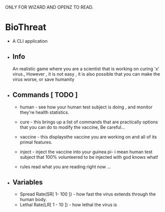 ONLY FOR WIZARD AND OPENZ TO READ.

BioThreat
=
  + A CLI application
  + Info
    -
    An realistic game where you are a scientist that is working on curing 'x' virus., However , it is not easy , it is also possible that you can make the virus worse, or save humanity
  + Commands [ TODO ]
    -
    + human - see how your human test subject is doing , and monitor they're health statistics.


    + cure - this brings up a list of commands that are practically options that you can do to modify the vaccine, Be careful...
    
    + vaccine - this displaysthe vaccine you are working on and all of its primal features.

    + inject - inject the vaccine into your guinea pi- i mean human test subject that 100% volunteered to be injected with god knows what!
     
    + rules 
      read what you are reading right now ...
  + Variables
    -
    + Spread Rate(SR[ 1- 100 ]) - how fast the virus extends through the human body.
    + Lethal Rate(LR[ 1 - 10 ]) - how lethal the virus is
